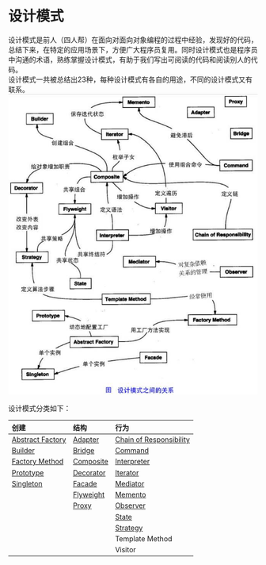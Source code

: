# 设计模式
设计模式是前人（四人帮）在面向对面向对象编程的过程中经验，发现好的代码，总结下来，在特定的应用场景下，方便广大程序员复用。同时设计模式也是程序员中沟通的术语，熟练掌握设计模式，有助于我们写出可阅读的代码和阅读别人的代码。  
设计模式一共被总结出23种，每种设计模式有各自的用途，不同的设计模式又有联系。
![设计模式关系图](res/disign_patterns_01.png)

设计模式分类如下：

| 创建              | 结构            | 行为           |
| :-------------    | :------------- | :------------- |
| [Abstract Factory](https://www.jianshu.com/p/a61c5563bd8a) | [Adapter](https://www.jianshu.com/p/c516ef14408d) | [Chain of Responsibility](https://www.jianshu.com/p/583afa653193) |
| [Builder](https://www.jianshu.com/p/af0e650e7ad4) | [Bridge](https://www.jianshu.com/p/bb573a2dcdb5) | [Command](https://www.jianshu.com/p/91995d13edcd) |
| [Factory Method](https://www.jianshu.com/p/b4f6113d8afd) | [Composite](https://www.jianshu.com/p/2cb49d70cfea) | [Interpreter](https://www.jianshu.com/p/55edaaa7c945) |
| [Prototype](https://www.jianshu.com/p/1b3b677c31e0) | [Decorator](https://www.jianshu.com/p/db6bf68c084e) | [Iterator](https://www.jianshu.com/p/df4084d85bbe) |
| [Singleton](https://www.jianshu.com/p/93a262ed9521) | [Facade](https://www.jianshu.com/p/0688c455552c) | [Mediator](https://www.jianshu.com/p/e1c8d0cb9335) |
| | [Flyweight](https://www.jianshu.com/p/74b64f8d99b0) | [Memento](https://www.jianshu.com/p/2043a329fc4c) |
| | [Proxy](https://www.jianshu.com/p/90cf0967f993) | [Observer](https://www.jianshu.com/p/647abbc96dd0) |
| | | [State](https://www.jianshu.com/p/8fd91bd39ac9) |
| | | [Strategy](https://www.jianshu.com/p/1e998382a2c9) |
| | | Template Method |
| | | Visitor |
